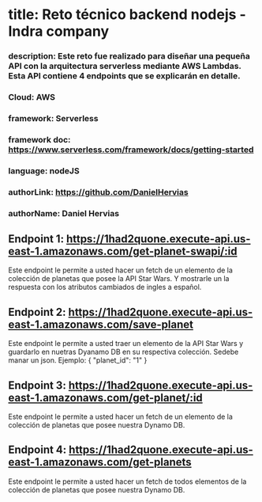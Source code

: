 # title: Reto técnico backend nodejs - Indra company

### description: Este reto fue realizado para diseñar una pequeña API con la arquitectura serverless mediante AWS Lambdas. Esta API contiene 4 endpoints que se explicarán en detalle.

### Cloud: AWS

### framework: Serverless

### framework doc: https://www.serverless.com/framework/docs/getting-started

### language: nodeJS

### authorLink: https://github.com/DanielHervias

### authorName: Daniel Hervias

## Endpoint 1: https://1had2quone.execute-api.us-east-1.amazonaws.com/get-planet-swapi/:id

Este endpoint le permite a usted hacer un fetch de un elemento de la colección de planetas que posee la API Star Wars. Y mostrarle un la respuesta con los atributos cambiados de ingles a español.

## Endpoint 2: https://1had2quone.execute-api.us-east-1.amazonaws.com/save-planet

Este endpoint le permite a usted traer un elemento de la API Star Wars y guardarlo en nuetras Dyanamo DB en su respectiva colección.
Sedebe manar un json. Ejemplo:
{
"planet_id": "1"
}

## Endpoint 3: https://1had2quone.execute-api.us-east-1.amazonaws.com/get-planet/:id

Este endpoint le permite a usted hacer un fetch de un elemento de la colección de planetas que posee nuestra Dynamo DB.

## Endpoint 4: https://1had2quone.execute-api.us-east-1.amazonaws.com/get-planets

Este endpoint le permite a usted hacer un fetch de todos elementos de la colección de planetas que posee nuestra Dynamo DB.
